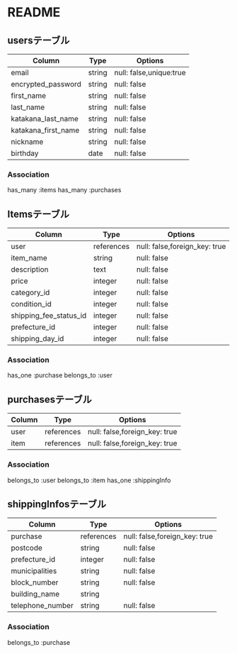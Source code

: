 # README

## usersテーブル

|Column                   |Type      |Options                              |
| ------------------      | ------   | ------------------------------      |
|email                    |string    |null: false,unique:true              |
|encrypted_password       |string    |null: false                          |
|first_name               |string    |null: false                          |
|last_name                |string    |null: false                          |
|katakana_last_name       |string    |null: false                          |
|katakana_first_name      |string    |null: false                          |
|nickname                 |string    |null: false                          |
|birthday                 |date      |null: false                          |

### Association
has_many :items
has_many :purchases



## Itemsテーブル

|Column                 |Type            |Options                        |
| ------------------    | ------         | ------------------------------|
|user                   |references      |null: false,foreign_key: true  |
|item_name              |string          |null: false                    |
|description            |text            |null: false                    |
|price                  |integer         |null: false                    |
|category_id            |integer         |null: false                    |
|condition_id           |integer         |null: false                    |
|shipping_fee_status_id |integer         |null: false                    |
|prefecture_id          |integer         |null: false                    |
|shipping_day_id       |integer         |null: false                    |




### Association
has_one :purchase
belongs_to :user



## purchasesテーブル
|Column   |Type      |Options                      |
| ------- | ------   | ----------------------------|
|user     |references|null: false,foreign_key: true|
|item     |references|null: false,foreign_key: true|

### Association
belongs_to :user
belongs_to :item
has_one :shippingInfo


## shippingInfosテーブル

|Column              |Type      |Options                       |
| ------------------ | ------   | ---------------------------- |
|purchase            |references|null: false,foreign_key: true |
|postcode            |string    |null: false                   |
|prefecture_id       |integer   |null: false                   |
|municipalities      |string    |null: false                   |
|block_number        |string    |null: false                   |
|building_name       |string    |                              |
|telephone_number    |string    |null: false                   |

### Association
belongs_to :purchase